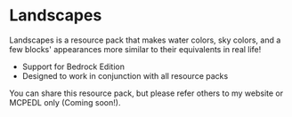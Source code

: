 # Landscapes
Landscapes is a resource pack that makes water colors, sky colors, and a few blocks' appearances more similar to their equivalents in real life!

* Support for Bedrock Edition
* Designed to work in conjunction with all resource packs

You can share this resource pack, but please refer others to my website or MCPEDL only (Coming soon!).
